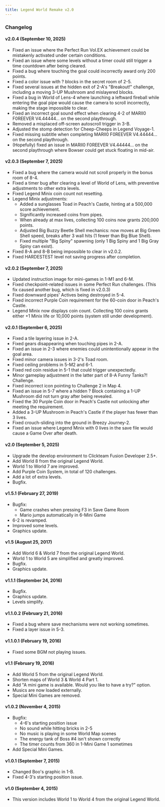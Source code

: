 ```yaml
---
title: Legend World Remake v2.0
---
```


### Changelog
#### v2.0.4 (September 10, 2025)
- Fixed an issue where the Perfect Run Vol.EX achievement could be mistakenly activated under certain conditions.
- Fixed an issue where some levels without a timer could still trigger a time countdown after being cleared.
- Fixed a bug where touching the goal could incorrectly award only 200 points.
- Fixed a color issue with ? blocks in the secret room of 2-5.
- Fixed several issues at the hidden exit of 2-A's "Breakout!" challenge, including a moving 3-UP Mushroom and mislayered blocks.
- Fixed a bug in World of Lens-4 where launching a leftward fireball while entering the goal pipe would cause the camera to scroll incorrectly, making the stage impossible to clear.
- Fixed an incorrect goal sound effect when clearing 4-2 of MARII0 F0REEVER V4.44444... on the second playthrough.
- Removed a misplaced off-screen autoscroll trigger in 3-B.
- Adjusted the stomp detection for Cheep-Cheeps in Legend Voyage-1.
- Fixed missing subtitle when completing MARII0 F0REEVER V4.44444... on the second playthrough.
- (Hopefully) fixed an issue in MARII0 F0REEVER V4.44444... on the second playthrough where Bowser could get stuck floating in mid-air.

#### v2.0.3 (September 7, 2025)
- Fixed a bug where the camera would not scroll properly in the bonus room of 8-4.
- Fixed a timer bug after clearing a level of World of Lens, with preventive adjustments to other extra levels.
- Fixed Legend Minix coin count not resetting.
- Legend Minix adjustments:
    - Added a sunglasses Toad in Peach's Castle, hinting at a 500,000 score achievement.
    - Significantly increased coins from pipes.
    - When already at max lives, collecting 100 coins now grants 200,000 points.
    - Adjusted Big Buzzy Beetle Shell mechanics: now moves at Big Green Shell speed, breaks after 3 wall hits (1 fewer than Big Blue Shell).
    - Fixed multiple "Big Spiny" spawning (only 1 Big Spiny and 1 Big Gray Spiny can exist).
- Fixed 8-A and 8-B being impossible to clear in v2.0.2.
- Fixed HARDESTEST level not saving progress after completion.

#### v2.0.2 (September 7, 2025)
- Updated instruction image for mini-games in 1-M1 and 6-M.
- Fixed checkpoint-related issues in some Perfect Run challenges. (This fix caused another bug, which is fixed in v2.0.3)
- Fixed downward pipes' Actives being destroyed in 5-4.
- Fixed incorrect Purple Coin requirement for the 60-coin door in Peach's Castle.
- Legend Minix now displays coin count. Collecting 100 coins grants either +1 Minix life or 10,000 points (system still under development).

#### v2.0.1 (September 6, 2025)
- Fixed a tile layering issue in 2-A.
- Fixed gears disappearing when touching pipes in 2-A.
- Fixed an issue in 2-3 where enemies could unintentionally appear in the goal area.
- Fixed minor camera issues in 3-2's Toad room.
- Fixed ceiling problems in 5-M2 and 6-1.
- Fixed red coin residue in 5-1 that could trigger unexpectedly.
- Minor gameplay adjustment in the latter part of 8-A Funny Tanks?! Challenge.
- Fixed incorrect icon pointing to Challenge 2 in Map 4.
- Fixed an issue in 5-7 where a hidden ? Block containing a 1-UP Mushroom did not turn gray after being revealed.
- Fixed the 30 Purple Coin door in Peach's Castle not unlocking after meeting the requirement.
- Added a 3-UP Mushroom in Peach's Castle if the player has fewer than 3 lives.
- Fixed crouch-sliding into the ground in Breezy Journey-2.
- Fixed an issue where Legend Minix with 0 lives in the save file would cause a Game Over after death.

#### v2.0 (September 5, 2025)
- Upgrade the develop environment to Clickteam Fusion Developer 2.5+.
- Add World 8 from the original Legend World.
- World 1 to World 7 are improved.
- Add Purple Coin System, in total of 120 challenges.
- Add a lot of extra levels.
- Bugfix.

#### v1.5.1 (February 27, 2019)
- Bugfix:
    - Game crashes when pressing F3 in Save Game Room
    - Mario jumps automatically in 6-Mini Game
- 6-2 is revamped.
- Improved some levels.
- Graphics update.

#### v1.5 (August 25, 2017)
- Add World 6 & World 7 from the original Legend World.
- World 1 to World 5 are simplified and greatly improved.
- Bugfix.
- Graphics update.

#### v1.1.1 (September 24, 2016)
- Bugfix. 
- Graphics update.
- Levels simplify.

#### v1.1.0.2 (February 21, 2016)
- Fixed a bug where save mechanisms were not working sometimes.
- Fixed a layer issue in 5-3.

#### v1.1.0.1 (February 19, 2016)
- Fixed some BGM not playing issues.

#### v1.1 (February 19, 2016)
- Add World 5 from the original Legend World.
- Shorten maps of World 3 & World 4 Part 1.
- Add "A mini game is available. Would you like to have a try?" option.
- Musics are now loaded externally.
- Special Mini Games are removed.

#### v1.0.2 (November 4, 2015)
- Bugfix:
    - 4-6's starting position issue
    - No sound while hitting bricks in 2-5
    - No music is playing in some World Map scenes
    - The energy tank of Boss #4 isn't shown correctly
    - The timer counts from 360 in 1-Mini Game 1 sometimes
- Add Special Mini Games.

#### v1.0.1 (September 7, 2015)
- Changed Boo's graphic in 1-B.
- Fixed 4-3's starting position issue.

#### v1.0 (September 4, 2015)
- This version includes World 1 to World 4 from the original Legend World.